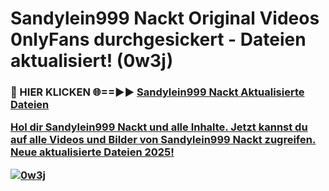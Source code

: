 # Sandylein999 Nackt Original Videos 0nlyFans durchgesickert - Dateien aktualisiert! (0w3j)

<h3>🔴 HIER KLICKEN 🌐==►► <a href="https://tinyurl.com/h6vf6nb8" rel="nofollow">Sandylein999 Nackt Aktualisierte Dateien

Hol dir Sandylein999 Nackt und alle Inhalte. Jetzt kannst du auf alle Videos und Bilder von Sandylein999 Nackt zugreifen. Neue aktualisierte Dateien 2025!

[![0w3j](https://i.imgur.com/sD4kR3V.gif)](https://tinyurl.com/h6vf6nb8)
